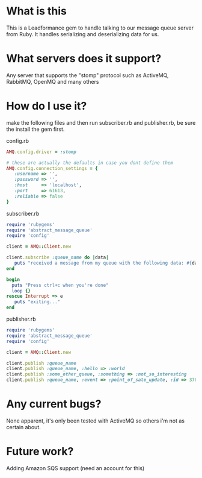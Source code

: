 # What is this

This is a Leadformance gem to handle talking to our message queue server from
Ruby.  It handles serializing and deserializing data for us.

# What servers does it support?

Any server that supports the "stomp" protocol such as ActiveMQ, RabbitMQ, OpenMQ and many others

# How do I use it?

make the following files and then run subscriber.rb and publisher.rb,
be sure the install the gem first.

config.rb

```ruby
AMQ.config.driver = :stomp

# these are actually the defaults in case you dont define them
AMQ.config.connection_settings = {
   :username => '',
   :password => '',
   :host     => 'localhost',
   :port     => 61613,
   :reliable => false
}
```

subscriber.rb

```ruby
require 'rubygems'
require 'abstract_message_queue'
require 'config'

client = AMQ::Client.new

client.subscribe :queue_name do |data|
   puts "received a message from my queue with the following data: #{data.inspect}"
end

begin
  puts "Press ctrl+c when you're done"
  loop {}
rescue Interrupt => e
   puts "exiting..."
end
```

publisher.rb

```ruby
require 'rubygems'
require 'abstract_message_queue'
require 'config'

client = AMQ::Client.new

client.publish :queue_name
client.publish :queue_name, :hello => :world
client.publish :some_other_queue, :something => :not_so_interesting
client.publish :queue_name, :event => :point_of_sale_update, :id => 37833
```

# Any current bugs?

None apparent, it's only been tested with ActiveMQ so others i'm not as certain about.

# Future work?

Adding Amazon SQS support (need an account for this)